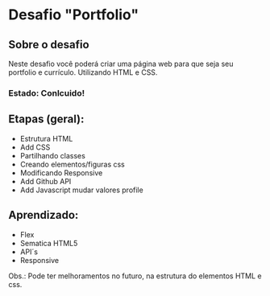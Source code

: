 # Desafio "Portfolio"

## Sobre o desafio
Neste desafio você poderá criar uma página web para que seja seu portfolio e currículo. Utilizando HTML e CSS.

### Estado: Conlcuido!

## Etapas (geral):

<ul>
<li>Estrutura HTML</li>
<li>Add CSS</li>
<li>Partilhando classes</li>
<li>Creando elementos/figuras css</li>
<li>Modificando Responsive</li>
<li>Add Github API</li>
<li>Add Javascript mudar valores profile</li>
</ul>

## Aprendizado:
<ul>
<li>Flex</li>
<li>Sematica HTML5</li>
<li>API´s</li>
<li>Responsive</li>
</ul>

Obs.: Pode ter melhoramentos no futuro, na estrutura do elementos HTML e css.
